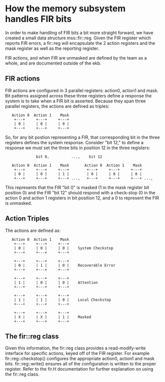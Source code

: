 
# How the memory subsystem handles FIR bits

In order to make handling of FIR bits a bit more straight forward, we have
created a small data structure mss::fir::reg. Given the FIR register which
reports FIR errors, a fir::reg will encapsulate the 2 action registers and
the mask register as well as the reporting register.

FIR actions, and when FIR are unmasked are defined by the team as a whole,
and are documented outside of the ekb.

## FIR actions

FIR actions are configured in 3 parallel registers: action0, action1 and
mask. Bit patterns assigned across these three registers define a response
the system is to take when a FIR bit is asserted. Because they span three
parallel registers, the actions are defined as triples:

```
   Action 0  Action 1    Mask
    +---+     +---+     +---+
    | 0 |     | 0 |     | 0 |
    +---+     +---+     +---+
```

So, for any bit postion representing a FIR, that corresponding bit in the
three registers defines the system response. Consider "bit 12," to define
a response we must set the three bits in position 12 in the three
registers:

```
              bit 0,          ...,    bit 12

   Action 0  Action 1    Mask       Action 0  Action 1    Mask
    +---+     +---+     +---+        +---+     +---+     +---+
    | 0 |     | 0 |     | 1 |        | 0 |     | 0 |     | 0 |
    +---+     +---+     +---+ ...,   +---+     +---+     +---+ ...,
```

This represents that the FIR "bit 0" is masked (1 in the mask register bit
position 0) and the FIR "bit 12" should respond with a check-stop (0 in
the action 0 and action 1 registers in bit position 12, and a 0 to represent
the FIR is unmasked.

## Action Triples

The actions are defined as:

```
   Action 0  Action 1    Mask
    +---+     +---+     +---+
    | 0 |     | 0 |     | 0 |    System Checkstop
    +---+     +---+     +---+

    +---+     +---+     +---+
    | 0 |     | 1 |     | 0 |    Recoverable Error
    +---+     +---+     +---+

    +---+     +---+     +---+
    | 1 |     | 0 |     | 0 |    Attention
    +---+     +---+     +---+

    +---+     +---+     +---+
    | 1 |     | 1 |     | 0 |    Local Checkstop
    +---+     +---+     +---+

    +---+     +---+     +---+
    | X |     | X |     | 1 |    Masked
    +---+     +---+     +---+
```

## The fir::reg class

Given this information, the fir::reg class provides a read-modify-write
interface for specific actions, keyed off of the FIR register. For example
fir::reg::checkstop() configures the appropriate action0, action1 and mask bits.
fir::reg::write() ensures all of the configuration is written to the proper
register. Refer to the fir.H documentation for further explanation on using
the fir::reg class.
